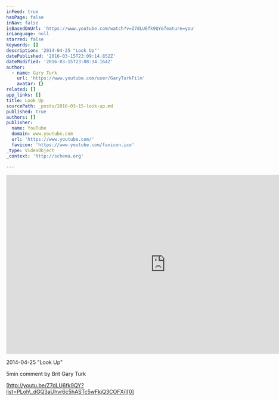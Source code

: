 ```yaml
---
inFeed: true
hasPage: false
inNav: false
isBasedOnUrl: 'https://www.youtube.com/watch?v=Z7dLU6fk9QY&feature=youtu.be&list=PLoh_dGQ3aUhvr6c5hASTc5wFkjQ3COFXi'
inLanguage: null
starred: false
keywords: []
description: '2014-04-25 "Look Up"'
datePublished: '2016-03-15T23:09:14.852Z'
dateModified: '2016-03-15T23:08:34.164Z'
author:
  - name: Gary Turk
    url: 'https://www.youtube.com/user/GaryTurkFilm'
    avatar: {}
related: []
app_links: []
title: Look Up
sourcePath: _posts/2016-03-15-look-up.md
published: true
authors: []
publisher:
  name: YouTube
  domain: www.youtube.com
  url: 'https://www.youtube.com/'
  favicon: 'https://www.youtube.com/favicon.ico'
_type: VideoObject
_context: 'http://schema.org'

---
```

<iframe src="https://cdn.embedly.com/widgets/media.html?src=https%3A%2F%2Fwww.youtube.com%2Fembed%2Fvideoseries%3Flist%3DPLoh_dGQ3aUhvr6c5hASTc5wFkjQ3COFXi&amp;url=https%3A%2F%2Fwww.youtube.com%2Fwatch%3Fv%3DZ7dLU6fk9QY%26feature%3Dyoutu.be%26list%3DPLoh_dGQ3aUhvr6c5hASTc5wFkjQ3COFXi&amp;image=https%3A%2F%2Fi.ytimg.com%2Fvi%2FZ7dLU6fk9QY%2Fhqdefault.jpg&amp;key=b7d04c9b404c499eba89ee7072e1c4f7&amp;type=text%2Fhtml&amp;schema=youtube" width="854" height="480" scrolling="no" frameborder="0" allowfullscreen="allowfullscreen" style=""></iframe>

2014-04-25 "Look Up"

5min comment by Brit Gary Turk

[http://youtu.be/Z7dLU6fk9QY?list=PLoh\_dGQ3aUhvr6c5hASTc5wFkjQ3COFXi][0]

[0]: http://youtu.be/Z7dLU6fk9QY?list=PLoh_dGQ3aUhvr6c5hASTc5wFkjQ3COFXi